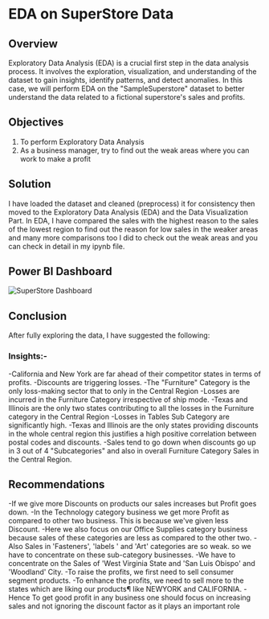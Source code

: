 # EDA on SuperStore Data 

## Overview
Exploratory Data Analysis (EDA) is a crucial first step in the data analysis process. It involves the exploration, visualization, and understanding of the dataset to gain insights, identify patterns, and detect anomalies. In this case, we will perform EDA on the "SampleSuperstore" dataset to better understand the data related to a fictional superstore's sales and profits.

## Objectives 
1. To perform Exploratory Data Analysis
2. As a business manager, try to find out the weak areas where you can work to make a profit

## Solution
I have loaded the dataset and cleaned (preprocess) it for consistency then moved to the Exploratory Data Analysis (EDA) and the Data Visualization Part.
In EDA, I have compared the sales with the highest reason to the sales of the lowest region to find out the reason for low sales in the weaker areas and many more comparisons too I did to check out the weak areas and you can check in detail in my ipynb file. 

## Power BI Dashboard
![SuperStore Dashboard](https://github.com/user-attachments/assets/7651904b-a30e-4ec5-88e3-923c8d78d8d5) 

## Conclusion
After fully exploring the data, I have suggested the following:
### Insights:-
-California and New York are far ahead of their competitor states in terms of profits.
-Discounts are triggering losses.
-The "Furniture" Category is the only loss-making sector that to only in the Central Region
-Losses are incurred in the Furniture Category irrespective of ship mode.
-Texas and Illinois are the only two states contributing to all the losses in the Furniture category in the Central Region
-Losses in Tables Sub Category are significantly high.
-Texas and Illinois are the only states providing discounts in the whole central region this justifies a high positive correlation between postal codes and discounts.
-Sales tend to go down when discounts go up in 3 out of 4 "Subcategories" and also in overall Furniture Category Sales in the Central Region.

## Recommendations 
-If we give more Discounts on products our sales increases but Profit goes down.
-In the Technology category business we get more Profit as compared to other two business. This is because we've given less Discount.
-Here we also focus on our Office Supplies category business because sales of these categories are less as compared to the other two.
-Also Sales in 'Fasteners', 'labels ' and 'Art' categories are so weak. so we have to concentrate on these sub-category businesses.
-We have to concentrate on the Sales of 'West Virginia State and 'San Luis Obispo' and 'Woodland' City.
-To raise the profits, we first need to sell consumer segment products.
-To enhance the profits, we need to sell more to the states which are liking our products¶ like NEWYORK and CALIFORNIA.
-Hence To get good profit in any business one should focus on increasing sales and not ignoring the discount factor as it plays an important role


